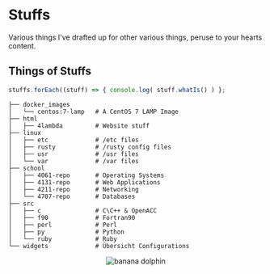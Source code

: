# Stuffs

Various things I've drafted up for other various things, peruse to your hearts content.

## Things of Stuffs

```javascript
stuffs.forEach((stuff) => { console.log( stuff.whatIs() ) };
```
```
├── docker_images
│   └── centos:7-lamp   # A CentOS 7 LAMP Image
├── html
│   ├── 4lambda         # Website stuff
├── linux
│   ├── etc             # /etc files
│   ├── rusty           # /rusty config files
│   ├── usr             # /usr files
│   └── var             # /var files
├── school
│   ├── 4061-repo       # Operating Systems
│   ├── 4131-repo       # Web Applications
│   ├── 4211-repo       # Networking
│   └── 4707-repo       # Databases
├── src
│   ├── c               # C\C++ & OpenACC
│   ├── f90             # Fortran90
│   ├── perl            # Perl
│   ├── py              # Python
│   └── ruby            # Ruby
└── widgets             # Übersicht Configurations
```
<p align="center">
    <img src="http://i.imgur.com/GvVk095.gif" alt="banana dolphin")
</p>
